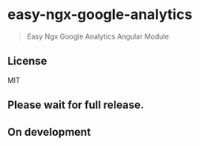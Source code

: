 # easy-ngx-google-analytics

> Easy Ngx Google Analytics Angular Module

## License

MIT

## Please wait for full release.
## On development
